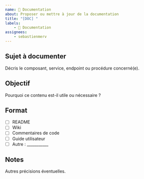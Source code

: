 ```yaml
---
name: 📝 Documentation
about: Proposer ou mettre à jour de la documentation
title: "[DOC] "
labels: 
    - 📖 Documentation
assignees: 
    - sebastienmerv
---
```


## Sujet à documenter

Décris le composant, service, endpoint ou procédure concerné(e).

## Objectif

Pourquoi ce contenu est-il utile ou nécessaire ?

## Format

- [ ] README
- [ ] Wiki
- [ ] Commentaires de code
- [ ] Guide utilisateur
- [ ] Autre : ___________

## Notes

Autres précisions éventuelles.
